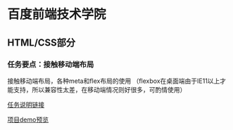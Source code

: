 # 百度前端技术学院
## HTML/CSS部分
### 任务要点：接触移动端布局

接触移动端布局，各种meta和flex布局的使用
（flexbox在桌面端由于IE11以上才能支持，所以兼容性太差，在移动端情况则好很多，可酌情使用）

[任务说明链接][1]

[项目demo预览][2]

[1]: http://ife.baidu.com/task/detail?taskId=11
[2]: http://htmlpreview.github.io/?https://github.com/parabolazz/IFE-demo/blob/master/Stage11/index.html